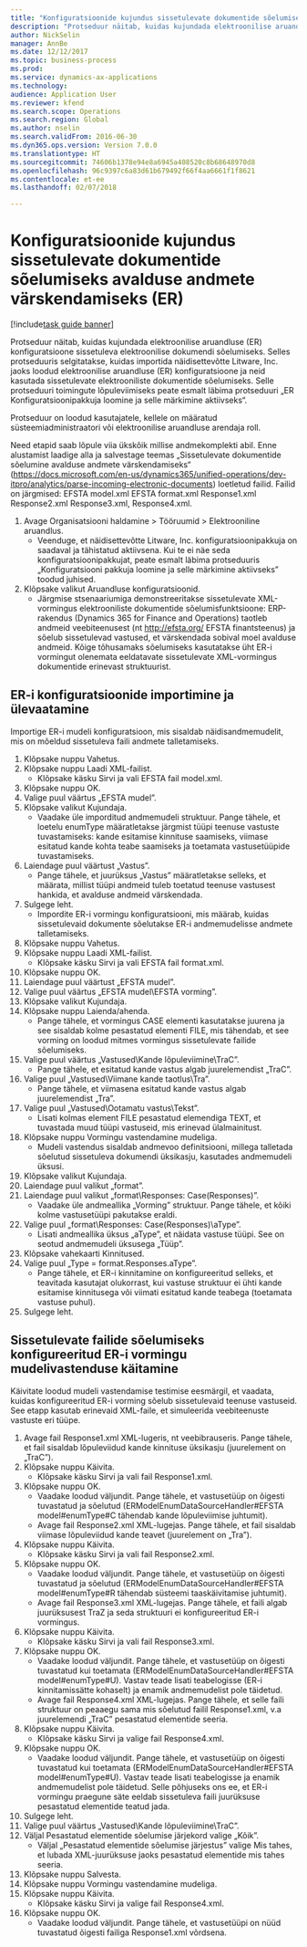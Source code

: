 ```yaml
--- 
title: "Konfiguratsioonide kujundus sissetulevate dokumentide sõelumiseks avalduse andmete värskendamiseks (ER)"
description: "Protseduur näitab, kuidas kujundada elektroonilise aruandluse (ER) konfiguratsioone sissetuleva elektroonilise dokumendi sõelumiseks."
author: NickSelin
manager: AnnBe
ms.date: 12/12/2017
ms.topic: business-process
ms.prod: 
ms.service: dynamics-ax-applications
ms.technology: 
audience: Application User
ms.reviewer: kfend
ms.search.scope: Operations
ms.search.region: Global
ms.author: nselin
ms.search.validFrom: 2016-06-30
ms.dyn365.ops.version: Version 7.0.0
ms.translationtype: HT
ms.sourcegitcommit: 74606b1378e94e8a6945a408520c8b68648970d8
ms.openlocfilehash: 96c9397c6a83d61b679492f66f4aa6661f1f8621
ms.contentlocale: et-ee
ms.lasthandoff: 02/07/2018

---
```

# <a name="design-configurations-to-parse-incoming-documents-for-application-data-updates-er"></a>Konfiguratsioonide kujundus sissetulevate dokumentide sõelumiseks avalduse andmete värskendamiseks (ER)

[!include[task guide banner](../../includes/task-guide-banner.md)]

Protseduur näitab, kuidas kujundada elektroonilise aruandluse (ER) konfiguratsioone sissetuleva elektroonilise dokumendi sõelumiseks. Selles protseduuris selgitatakse, kuidas importida näidisettevõtte Litware, Inc. jaoks loodud elektroonilise aruandluse (ER) konfiguratsioone ja neid kasutada sissetulevate elektrooniliste dokumentide sõelumiseks. Selle protseduuri toimingute lõpuleviimiseks peate esmalt läbima protseduuri „ER Konfiguratsioonipakkuja loomine ja selle märkimine aktiivseks“.

Protseduur on loodud kasutajatele, kellele on määratud süsteemiadministraatori või elektroonilise aruandluse arendaja roll. 

Need etapid saab lõpule viia ükskõik millise andmekomplekti abil. Enne alustamist laadige alla ja salvestage teemas „Sissetulevate dokumentide sõelumine avalduse andmete värskendamiseks“ (https://docs.microsoft.com/en-us/dynamics365/unified-operations/dev-itpro/analytics/parse-incoming-electronic-documents) loetletud failid. Failid on järgmised: EFSTA model.xml EFSTA format.xml Response1.xml Response2.xml Response3.xml, Response4.xml.

1. Avage Organisatsiooni haldamine > Tööruumid > Elektrooniline aruandlus.
    * Veenduge, et näidisettevõtte Litware, Inc. konfiguratsioonipakkuja on saadaval ja tähistatud aktiivsena. Kui te ei näe seda konfiguratsioonipakkujat, peate esmalt läbima protseduuris „Konfiguratsiooni pakkuja loomine ja selle märkimine aktiivseks” toodud juhised.  
2. Klõpsake valikut Aruandluse konfiguratsioonid.
    * Järgmise stsenaariumiga demonstreeritakse sissetulevate XML-vormingus elektrooniliste dokumentide sõelumisfunktsioone: ERP-rakendus (Dynamics 365 for Finance and Operations) taotleb andmeid veebiteenusest (nt http://efsta.org/ EFSTA finantsteenus) ja sõelub sissetulevad vastused, et värskendada sobival moel avalduse andmeid. Kõige tõhusamaks sõelumiseks kasutatakse üht ER-i vormingut olenemata eeldatavate sissetulevate XML-vormingus dokumentide erinevast struktuurist.   

## <a name="import-and-review-er-configurations"></a>ER-i konfiguratsioonide importimine ja ülevaatamine
Importige ER-i mudeli konfiguratsioon, mis sisaldab näidisandmemudelit, mis on mõeldud sissetuleva faili andmete talletamiseks.  
1. Klõpsake nuppu Vahetus.
2. Klõpsake nuppu Laadi XML-failist.
    * Klõpsake käsku Sirvi ja vali EFSTA fail model.xml.  
3. Klõpsake nuppu OK.
4. Valige puul väärtus „EFSTA mudel”.
5. Klõpsake valikut Kujundaja.
    * Vaadake üle imporditud andmemudeli struktuur. Pange tähele, et loetelu enumType määratletakse järgmist tüüpi teenuse vastuste tuvastamiseks: kande esitamise kinnituse saamiseks, viimase esitatud kande kohta teabe saamiseks ja toetamata vastusetüüpide tuvastamiseks.   
6. Laiendage puul väärtust „Vastus”.
    * Pange tähele, et juurüksus „Vastus” määratletakse selleks, et määrata, millist tüüpi andmeid tuleb toetatud teenuse vastusest hankida, et avalduse andmeid värskendada.   
7. Sulgege leht.
    * Impordite ER-i vormingu konfiguratsiooni, mis määrab, kuidas  sissetulevaid dokumente sõelutakse ER-i andmemudelisse andmete talletamiseks.   
8. Klõpsake nuppu Vahetus.
9. Klõpsake nuppu Laadi XML-failist.
    * Klõpsake käsku Sirvi ja vali EFSTA fail format.xml.  
10. Klõpsake nuppu OK.
11. Laiendage puul väärtust „EFSTA mudel”.
12. Valige puul väärtus „EFSTA mudel\EFSTA vorming”.
13. Klõpsake valikut Kujundaja.
14. Klõpsake nuppu Laienda/ahenda.
    * Pange tähele, et vormingus CASE elementi kasutatakse juurena ja see sisaldab kolme pesastatud elementi FILE, mis tähendab, et see vorming on loodud mitmes vormingus sissetulevate failide sõelumiseks.  
15. Valige puul väärtus „Vastused\Kande lõpuleviimine\TraC”.
    * Pange tähele, et esitatud kande vastus algab juurelemendist „TraC”.   
16. Valige puul „Vastused\Viimane kande taotlus\Tra”.
    * Pange tähele, et viimasena esitatud kande vastus algab juurelemendist „Tra”.   
17. Valige puul „Vastused\Ootamatu vastus\Tekst”.
    * Lisati kolmas element FILE pesastatud elemendiga TEXT, et tuvastada muud tüüpi vastuseid, mis erinevad ülalmainitust.   
18. Klõpsake nuppu Vormingu vastendamine mudeliga.
    * Mudeli vastendus sisaldab andmevoo definitsiooni, millega talletada sõelutud sissetuleva dokumendi üksikasju, kasutades andmemudeli üksusi.  
19. Klõpsake valikut Kujundaja.
20. Laiendage puul valikut „format”.
21. Laiendage puul valikut „format\Responses: Case(Responses)”.
    * Vaadake üle andmeallika „Vorming” struktuur. Pange tähele, et kõiki kolme vastusetüüpi pakutakse eraldi.   
22. Valige puul „format\Responses: Case(Responses)\aType”.
    * Lisati andmeallika üksus „aType”, et näidata vastuse tüüpi. See on seotud andmemudeli üksusega „Tüüp”.  
23. Klõpsake vahekaarti Kinnitused.
24. Valige puul „Type = format.Responses.aType”.
    * Pange tähele, et ER-i kinnitamine on konfigureeritud selleks, et teavitada kasutajat olukorrast, kui vastuse struktuur ei ühti kande esitamise kinnitusega või viimati esitatud kande teabega (toetamata vastuse puhul).   
25. Sulgege leht.

## <a name="run-model-mapping-of-er-format-configured-for-parsing-incoming-files"></a>Sissetulevate failide sõelumiseks konfigureeritud ER-i vormingu mudelivastenduse käitamine
Käivitate loodud mudeli vastendamise testimise eesmärgil, et vaadata, kuidas konfigureeritud ER-i vorming sõelub sissetulevaid teenuse vastuseid. See etapp kasutab erinevaid XML-faile, et simuleerida veebiteenuste vastuste eri tüüpe.   
1. Avage fail Response1.xml XML-lugeris, nt veebibrauseris. Pange tähele, et fail sisaldab lõpuleviidud kande kinnituse üksikasju (juurelement on „TraC”).   
2. Klõpsake nuppu Käivita.
    * Klõpsake käsku Sirvi ja vali fail Response1.xml.  
3. Klõpsake nuppu OK.
    * Vaadake loodud väljundit. Pange tähele, et vastusetüüp on õigesti tuvastatud ja sõelutud (ERModelEnumDataSourceHandler#EFSTA model#enumType#C tähendab kande lõpuleviimise juhtumit).   
    * Avage fail Response2.xml XML-lugejas. Pange tähele, et fail sisaldab viimase lõpuleviidud kande teavet (juurelement on „Tra”).   
4. Klõpsake nuppu Käivita.
    * Klõpsake käsku Sirvi ja vali fail Response2.xml.  
5. Klõpsake nuppu OK.
    * Vaadake loodud väljundit. Pange tähele, et vastusetüüp on õigesti tuvastatud ja sõelutud (ERModelEnumDataSourceHandler#EFSTA model#enumType#R tähendab süsteemi taaskäivitamise juhtumit).   
    * Avage fail Response3.xml XML-lugejas. Pange tähele, et faili algab juurüksusest TraZ ja seda struktuuri ei konfigureeritud ER-i vormingus.   
6. Klõpsake nuppu Käivita.
    * Klõpsake käsku Sirvi ja vali fail Response3.xml.  
7. Klõpsake nuppu OK.
    * Vaadake loodud väljundit. Pange tähele, et vastusetüüp on õigesti tuvastatud kui toetamata (ERModelEnumDataSourceHandler#EFSTA model#enumType#U). Vastav teade lisati teabelogisse (ER-i kinnitamissätte kohaselt) ja enamik andmemudelist pole täidetud.   
    * Avage fail Response4.xml XML-lugejas. Pange tähele, et selle faili struktuur on peaaegu sama mis sõelutud failil Response1.xml, v.a juurelemendi „TraC” pesastatud elementide seeria.   
8. Klõpsake nuppu Käivita.
    * Klõpsake käsku Sirvi ja valige fail Response4.xml.  
9. Klõpsake nuppu OK.
    * Vaadake loodud väljundit. Pange tähele, et vastusetüüp on õigesti tuvastatud kui toetamata (ERModelEnumDataSourceHandler#EFSTA model#enumType#U). Vastav teade lisati teabelogisse ja enamik andmemudelist pole täidetud. Selle põhjuseks ons ee, et ER-i vormingu praegune säte eeldab sissetuleva faili juurüksuse pesastatud elementide teatud jada.   
10. Sulgege leht.
11. Valige puul väärtus „Vastused\Kande lõpuleviimine\TraC”.
12. Väljal Pesastatud elementide sõelumise järjekord valige „Kõik”.
    * Väljal „Pesastatud elementide sõelumise järjestus” valige Mis tahes, et lubada XML-juurüksuse jaoks pesastatud elementide mis tahes seeria.  
13. Klõpsake nuppu Salvesta.
14. Klõpsake nuppu Vormingu vastendamine mudeliga.
15. Klõpsake nuppu Käivita.
    * Klõpsake käsku Sirvi ja valige fail Response4.xml.  
16. Klõpsake nuppu OK.
    * Vaadake loodud väljundit. Pange tähele, et vastusetüüpi on nüüd tuvastatud õigesti failiga Response1.xml võrdsena.  



